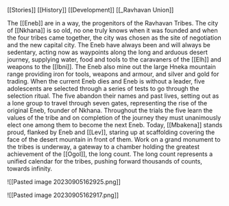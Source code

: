 [[Stories]]
[[History]]
[[Development]]
[[_Ravhavan Union]]

The [[Eneb]] are in a way, the progenitors of the Ravhavan Tribes. The city of [[Nkhana]] is so old, no one truly knows when it was founded and when the four tribes came together, the city was chosen as the site of negotiation and the new capital city. The Eneb have always been and will always be sedentary, acting now as waypoints along the long and arduous desert journey, supplying water, food and tools to the caravaners of the [[Elh]] and weapons to the [[Ibni]]. The Eneb also mine out the large Hneka mountain range providing iron for tools, weapons and armour, and silver and gold for trading. When the current Eneb dies and Eneb is without a leader, five adolescents are selected through a series of tests to go through the selection ritual. The five abandon their names and past lives, setting out as a lone group to travel through seven gates, representing the rise of the original Eneb, founder of Nkhana. Throughout the trials the five learn the values of the tribe and on completion of the journey they must unanimously elect one among them to become the next Eneb. Today, [[Mbakena]] stands proud, flanked by Eneb and [[Lev]], staring up at scaffolding covering the face of the desert mountain in front of them. Work on a grand monument to the tribes is underway, a gateway to a chamber holding the greatest achievement of the [[Ogol]], the long count. The long count represents a unified calendar for the tribes, pushing forward thousands of counts, towards infinity.

![[Pasted image 20230905162925.png]]

![[Pasted image 20230905162917.png]]